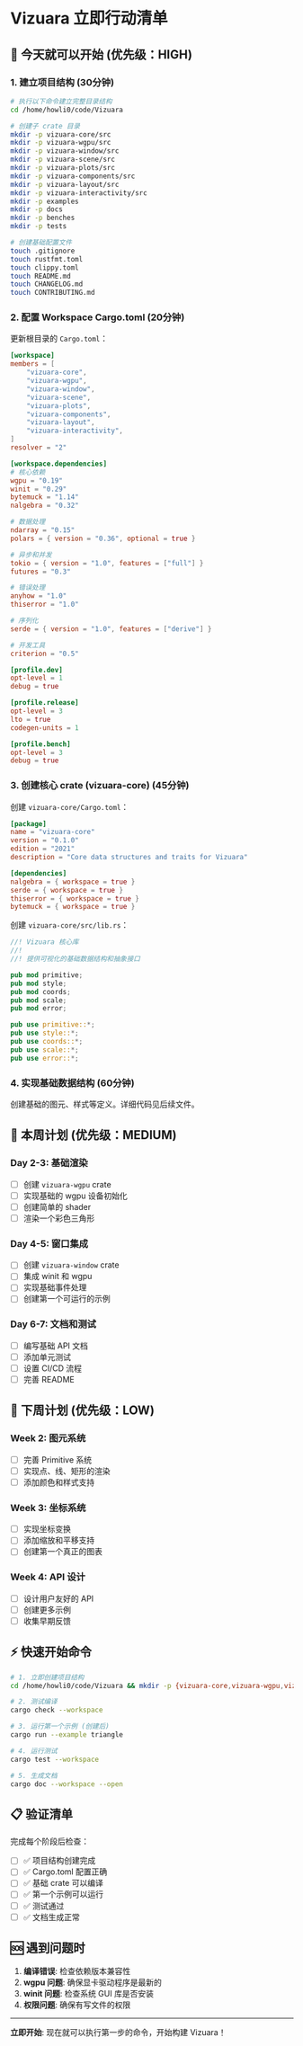# Vizuara 立即行动清单

## 🚀 今天就可以开始 (优先级：HIGH)

### 1. 建立项目结构 (30分钟)
```bash
# 执行以下命令建立完整目录结构
cd /home/howli0/code/Vizuara

# 创建子 crate 目录
mkdir -p vizuara-core/src
mkdir -p vizuara-wgpu/src  
mkdir -p vizuara-window/src
mkdir -p vizuara-scene/src
mkdir -p vizuara-plots/src
mkdir -p vizuara-components/src
mkdir -p vizuara-layout/src
mkdir -p vizuara-interactivity/src
mkdir -p examples
mkdir -p docs
mkdir -p benches
mkdir -p tests

# 创建基础配置文件
touch .gitignore
touch rustfmt.toml
touch clippy.toml
touch README.md
touch CHANGELOG.md
touch CONTRIBUTING.md
```

### 2. 配置 Workspace Cargo.toml (20分钟)
更新根目录的 `Cargo.toml`：
```toml
[workspace]
members = [
    "vizuara-core",
    "vizuara-wgpu", 
    "vizuara-window",
    "vizuara-scene",
    "vizuara-plots",
    "vizuara-components",
    "vizuara-layout",
    "vizuara-interactivity",
]
resolver = "2"

[workspace.dependencies]
# 核心依赖
wgpu = "0.19"
winit = "0.29"
bytemuck = "1.14"
nalgebra = "0.32"

# 数据处理
ndarray = "0.15"
polars = { version = "0.36", optional = true }

# 异步和并发
tokio = { version = "1.0", features = ["full"] }
futures = "0.3"

# 错误处理
anyhow = "1.0"
thiserror = "1.0"

# 序列化
serde = { version = "1.0", features = ["derive"] }

# 开发工具
criterion = "0.5"

[profile.dev]
opt-level = 1
debug = true

[profile.release]
opt-level = 3
lto = true
codegen-units = 1

[profile.bench]
opt-level = 3
debug = true
```

### 3. 创建核心 crate (vizuara-core) (45分钟)

创建 `vizuara-core/Cargo.toml`：
```toml
[package]
name = "vizuara-core"
version = "0.1.0"
edition = "2021"
description = "Core data structures and traits for Vizuara"

[dependencies]
nalgebra = { workspace = true }
serde = { workspace = true }
thiserror = { workspace = true }
bytemuck = { workspace = true }
```

创建 `vizuara-core/src/lib.rs`：
```rust
//! Vizuara 核心库
//! 
//! 提供可视化的基础数据结构和抽象接口

pub mod primitive;
pub mod style;
pub mod coords;
pub mod scale;
pub mod error;

pub use primitive::*;
pub use style::*;
pub use coords::*;
pub use scale::*;
pub use error::*;
```

### 4. 实现基础数据结构 (60分钟)

创建基础的图元、样式等定义。详细代码见后续文件。

## 📅 本周计划 (优先级：MEDIUM)

### Day 2-3: 基础渲染
- [ ] 创建 `vizuara-wgpu` crate
- [ ] 实现基础的 wgpu 设备初始化
- [ ] 创建简单的 shader
- [ ] 渲染一个彩色三角形

### Day 4-5: 窗口集成  
- [ ] 创建 `vizuara-window` crate
- [ ] 集成 winit 和 wgpu
- [ ] 实现基础事件处理
- [ ] 创建第一个可运行的示例

### Day 6-7: 文档和测试
- [ ] 编写基础 API 文档
- [ ] 添加单元测试
- [ ] 设置 CI/CD 流程
- [ ] 完善 README

## 🔄 下周计划 (优先级：LOW)

### Week 2: 图元系统
- [ ] 完善 Primitive 系统
- [ ] 实现点、线、矩形的渲染
- [ ] 添加颜色和样式支持

### Week 3: 坐标系统
- [ ] 实现坐标变换
- [ ] 添加缩放和平移支持
- [ ] 创建第一个真正的图表

### Week 4: API 设计
- [ ] 设计用户友好的 API
- [ ] 创建更多示例
- [ ] 收集早期反馈

## ⚡ 快速开始命令

```bash
# 1. 立即创建项目结构
cd /home/howli0/code/Vizuara && mkdir -p {vizuara-core,vizuara-wgpu,vizuara-window,vizuara-scene,vizuara-plots,vizuara-components,vizuara-layout,vizuara-interactivity}/src examples docs

# 2. 测试编译
cargo check --workspace

# 3. 运行第一个示例 (创建后)
cargo run --example triangle

# 4. 运行测试
cargo test --workspace

# 5. 生成文档
cargo doc --workspace --open
```

## 📋 验证清单

完成每个阶段后检查：
- [ ] ✅ 项目结构创建完成
- [ ] ✅ Cargo.toml 配置正确
- [ ] ✅ 基础 crate 可以编译
- [ ] ✅ 第一个示例可以运行
- [ ] ✅ 测试通过
- [ ] ✅ 文档生成正常

## 🆘 遇到问题时

1. **编译错误**: 检查依赖版本兼容性
2. **wgpu 问题**: 确保显卡驱动程序是最新的
3. **winit 问题**: 检查系统 GUI 库是否安装
4. **权限问题**: 确保有写文件的权限

---

**立即开始**: 现在就可以执行第一步的命令，开始构建 Vizuara！
